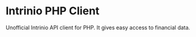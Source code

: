 # Intrinio PHP Client

Unofficial Intrinio API client for PHP. It gives easy access to financial data.

